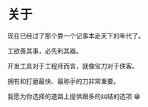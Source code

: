 # 关于

现在已经过了那个靠一个记事本走天下的年代了。

工欲善其事，必先利其器。

开发工具对于工程师而言，就像宝刀对于侠客。

拥有和打磨最快、最称手的刀非常重要。

我愿为你选择的道路上提供跟多的纠结的选项 :grin: